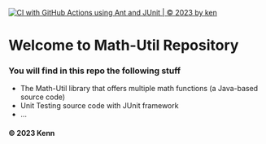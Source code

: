 [![CI with GitHub Actions using Ant and JUnit | © 2023 by ken](https://github.com/Kenn1412/math-util/actions/workflows/ci-junit.yml/badge.svg)](https://github.com/Kenn1412/math-util/actions/workflows/ci-junit.yml)

# Welcome to Math-Util Repository
### You will find in this repo the following stuff
* The Math-Util library that offers multiple math functions (a Java-based source code)
* Unit Testing source code with JUnit framework
* ...

#### © 2023 Kenn